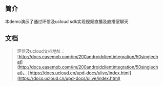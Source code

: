 ## 简介 ##
本demo演示了通过环信及ucloud sdk实现视频直播及直播室聊天

## 文档 ##
> 环信及ucloud文档地址：
> [http://docs.easemob.com/im/200androidclientintegration/50singlechat](http://docs.easemob.com/im/200androidclientintegration/50singlechat)，
> [https://docs.ucloud.cn/upd-docs/ulive/index.html](https://docs.ucloud.cn/upd-docs/ulive/index.html)
